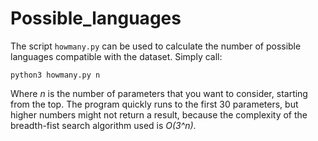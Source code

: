 # Possible_languages

The script ```howmany.py``` can be used to calculate the number of possible languages compatible with the dataset. Simply call:

```python3 howmany.py n```

Where *n* is the number of parameters that you want to consider, starting from the top.
The program quickly runs to the first 30 parameters, but higher numbers might not return a result, because the complexity of the breadth-fist search algorithm used is *O(3^n)*.









